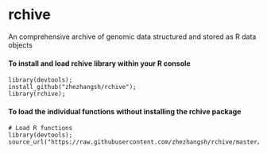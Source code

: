 # rchive
An comprehensive archive of genomic data structured and stored as R data objects




#### To install and load rchive library within your R console
```
library(devtools);
install_github("zhezhangsh/rchive");
library(rchive);
```

#### To load the individual functions without installing the rchive package
```
# Load R functions
library(devtools);
source_url("https://raw.githubusercontent.com/zhezhangsh/rchive/master/load.r");
```

